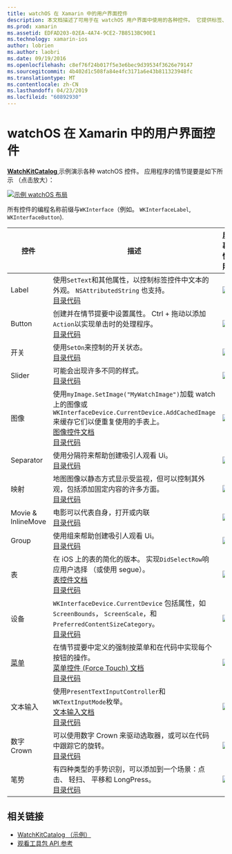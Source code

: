 ```yaml
---
title: watchOS 在 Xamarin 中的用户界面控件
description: 本文档描述了可用于在 watchOS 用户界面中使用的各种控件。 它提供标签、 按钮、 开关、 滑块、 映像、 分隔符、 映射和的详细的说明。
ms.prod: xamarin
ms.assetid: EDFAD203-02EA-4A74-9CE2-7B8513BC90E1
ms.technology: xamarin-ios
author: lobrien
ms.author: laobri
ms.date: 09/19/2016
ms.openlocfilehash: c8ef76f24b017f5e3e6bec9d39534f3626e79147
ms.sourcegitcommit: 4b402d1c508fa84e4fc3171a6e43b811323948fc
ms.translationtype: MT
ms.contentlocale: zh-CN
ms.lasthandoff: 04/23/2019
ms.locfileid: "60892930"
---
```

# <a name="watchos-user-interface-controls-in-xamarin"></a>watchOS 在 Xamarin 中的用户界面控件

[ **WatchKitCatalog** ](https://github.com/xamarin/monotouch-samples/tree/master/watchOS/WatchKitCatalog)示例演示各种 watchOS 控件。 应用程序的情节提要是如下所示 （点击放大）：

[![](images/storyboard-sml.png "示例 watchOS 布局")](images/storyboard.png#lightbox)

所有控件的编程名称前缀与`WKInterface`（例如。 `WKInterfaceLabel`, `WKInterfaceButton`).

|控件|描述|屏幕快照|
|---|---|---|
|Label|使用`SetText`和其他属性，以控制标签控件中文本的外观。 `NSAttributedString` 也支持。<br />[目录代码](https://github.com/xamarin/ios-samples/blob/master/watchOS/WatchKitCatalog/WatchKit3Extension/LabelDetailController.cs)|![](Images/label.png)|
|Button|创建并在情节提要中设置属性。 Ctrl + 拖动以添加`Action`以实现单击时的处理程序。<br />[目录代码](https://github.com/xamarin/ios-samples/blob/master/watchOS/WatchKitCatalog/WatchKit3Extension/ButtonDetailController.cs)|![](Images/button.png)|
|开关|使用`SetOn`来控制的开关状态。<br />[目录代码](https://github.com/xamarin/ios-samples/blob/master/watchOS/WatchKitCatalog/WatchKit3Extension/SwitchDetailController.cs)|![](Images/switch.png)|
|Slider|可能会出现许多不同的样式。<br />[目录代码](https://github.com/xamarin/ios-samples/blob/master/watchOS/WatchKitCatalog/WatchKit3Extension/SliderDetailController.cs)|![](Images/slider.png)|
|图像|使用`myImage.SetImage("MyWatchImage")`加载 watch 上的图像或`WKInterfaceDevice.CurrentDevice.AddCachedImage`来缓存它们以便重复使用的手表上。<br />[图像控件文档](~/ios/watchos/user-interface/image.md)<br />[目录代码](https://github.com/xamarin/ios-samples/blob/master/watchOS/WatchKitCatalog/WatchKit3Extension/ImageDetailController.cs)|![](Images/image.png)|
|Separator|使用分隔符来帮助创建吸引人观看 Ui。<br />[目录代码](https://github.com/xamarin/ios-samples/blob/master/watchOS/WatchKitCatalog/WatchKit3Extension/SeparatorDetailController.cs)|![](Images/separator.png)| 
|映射|地图图像以静态方式显示受监视，但可以控制其外观，包括添加固定内容的许多方面。<br />[目录代码](https://github.com/xamarin/ios-samples/blob/master/watchOS/WatchKitCatalog/WatchKit3Extension/MapDetailController.cs)|![](Images/map.png)|
|Movie & InlineMove|电影可以代表自身，打开或内联<br />[目录代码](https://github.com/xamarin/ios-samples/blob/master/watchOS/WatchKitCatalog/WatchKit3Extension/MovieDetailController.cs)|![](Images/movie.png)|
|Group|使用组来帮助创建吸引人观看 Ui。<br />[目录代码](https://github.com/xamarin/ios-samples/blob/master/watchOS/WatchKitCatalog/WatchKit3Extension/GroupDetailController.cs)|![](Images/group.png)|
|表|在 iOS 上的表的简化的版本。 实现`DidSelectRow`响应用户选择 （或使用 segue）。<br />[表控件文档](~/ios/watchos/user-interface/table.md)<br />[目录代码](https://github.com/xamarin/ios-samples/blob/master/watchOS/WatchKitCatalog/WatchKit3Extension/Table%20Detail%20Controller/TableDetailController.cs)|![](Images/table.png)|
|设备|`WKInterfaceDevice.CurrentDevice` 包括属性，如`ScreenBounds`， `ScreenScale`，和`PreferredContentSizeCategory`。<br />[目录代码](https://github.com/xamarin/ios-samples/blob/master/watchOS/WatchKitCatalog/WatchKit3Extension/DeviceDetailController.cs)|![](Images/device.png)|
|[菜单](~/ios/watchos/user-interface/menu.md)|在情节提要中定义的强制按菜单和在代码中实现每个按钮的操作。<br />[菜单控件 (Force Touch) 文档](~/ios/watchos/user-interface/menu.md)<br />[目录代码](https://github.com/xamarin/ios-samples/blob/master/watchOS/WatchKitCatalog/WatchKit3Extension/ControllerDetailController.cs)|![](Images/controller.png)|
|文本输入|使用`PresentTextInputController`和`WKTextInputMode`枚举。<br />[文本输入文档](~/ios/watchos/user-interface/text-input.md)<br />[目录代码](https://github.com/xamarin/ios-samples/blob/master/watchOS/WatchKitCatalog/WatchKit3Extension/TextInputController.cs)|![](Images/textinput.png)|
|数字 Crown|可以使用数字 Crown 来驱动选取器，或可以在代码中跟踪它的旋转。<br />[目录代码](https://github.com/xamarin/ios-samples/blob/master/watchOS/WatchKitCatalog/WatchKit3Extension/CrownDetailController.cs)|![](Images/digital-crown.png)|
|笔势|有四种类型的手势识别，可以添加到一个场景：点击、 轻扫、 平移和 LongPress。<br />[目录代码](https://github.com/xamarin/ios-samples/blob/master/watchOS/WatchKitCatalog/WatchKit3Extension/GestureDetailController.cs)|![](Images/gestures.png)|


## <a name="related-links"></a>相关链接

- [WatchKitCatalog （示例）](https://developer.xamarin.com/samples/monotouch/watchOS/WatchKitCatalog/)
- [观看工具包 API 参考](xref:WatchKit)
